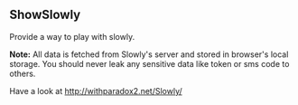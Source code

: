 ## ShowSlowly

Provide a way to play with slowly.

**Note:** All data is fetched from Slowly's server and stored in browser's local storage. You should never leak any sensitive data like token or sms code to others.

Have a look at http://withparadox2.net/Slowly/